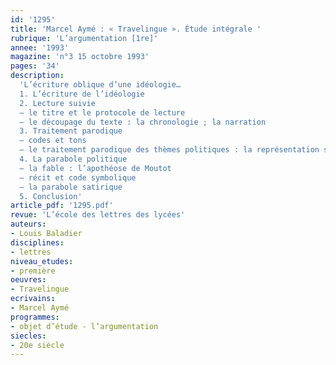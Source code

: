 ```yaml
---
id: '1295'
title: 'Marcel Aymé : « Travelingue ». Étude intégrale '
rubrique: 'L’argumentation [1re]'
annee: '1993'
magazine: 'n°3 15 octobre 1993'
pages: '34'
description: 
  'L’écriture oblique d’une idéologie…
  1. L’écriture de l’idéologie
  2. Lecture suivie
  – le titre et le protocole de lecture
  – le découpage du texte : la chronologie ; la narration
  3. Traitement parodique
  – codes et tons
  – le traitement parodique des thèmes politiques : la représentation sociale ; les discours politiques
  4. La parabole politique
  – la fable : l’apothéose de Moutot
  – récit et code symbolique
  – la parabole satirique
  5. Conclusion'
article_pdf: '1295.pdf'
revue: 'L’école des lettres des lycées'
auteurs:
- Louis Baladier
disciplines:
- lettres
niveau_etudes:
- première
oeuvres:
- Travelingue
ecrivains:
- Marcel Aymé
programmes:
- objet d’étude - l’argumentation
siecles:
- 20e siècle
---
```

